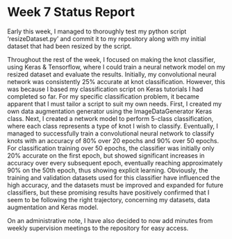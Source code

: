 # Week 7 Status Report

Early this week, I managed to thoroughly test my python script ‘resizeDataset.py’ and commit it to my repository along with my initial dataset that had been resized by the script.

Throughout the rest of the week, I focused on making the knot classifier, using Keras & Tensorflow, where I could train a neural network model on my resized dataset and evaluate the results. 
Initially, my convolutional neural network was consistently 25% accurate at knot classification. 
However, this was because I based my classification script on Keras tutorials I had completed so far. 
For my specific classification problem, it became apparent that I must tailor a script to suit my own needs. 
First, I created my own data augmentation generator using the ImageDataGenerator Keras class. 
Next, I created a network model to perform 5-class classification, where each class represents a type of knot I wish to classify. 
Eventually, I managed to successfully train a convolutional neural network to classify knots with an accuracy of 80% over 20 epochs and 90% over 50 epochs. 
For classification training over 50 epochs, the classifier was initially only 20% accurate on the first epoch, but showed significant increases in accuracy over every subsequent epoch, eventually reaching approximately 90% on the 50th epoch, thus showing explicit learning. 
Obviously, the training and validation datasets used for this classifier have influenced the high accuracy, and the datasets must be improved and expanded for future classifiers, but these promising results have positively confirmed that I seem to be following the right trajectory, concerning my datasets, data augmentation and Keras model.

On an administrative note, I have also decided to now add minutes from weekly supervision meetings to the repository for easy access.
